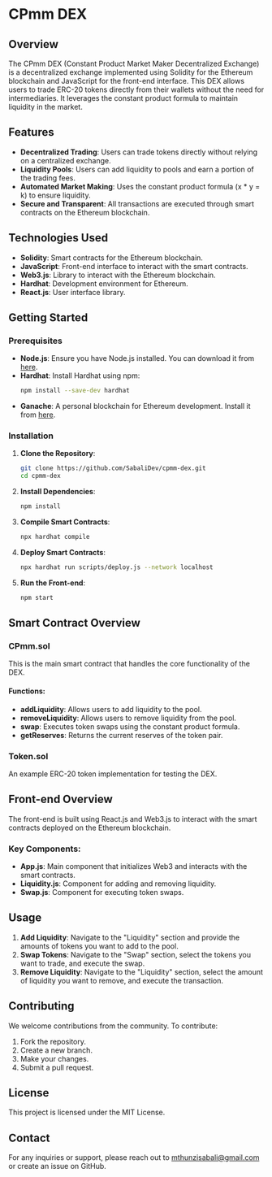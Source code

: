 # CPmm DEX

## Overview

The CPmm DEX (Constant Product Market Maker Decentralized Exchange) is a decentralized exchange implemented using Solidity for the Ethereum blockchain and JavaScript for the front-end interface. This DEX allows users to trade ERC-20 tokens directly from their wallets without the need for intermediaries. It leverages the constant product formula to maintain liquidity in the market.

## Features

- **Decentralized Trading**: Users can trade tokens directly without relying on a centralized exchange.
- **Liquidity Pools**: Users can add liquidity to pools and earn a portion of the trading fees.
- **Automated Market Making**: Uses the constant product formula (x * y = k) to ensure liquidity.
- **Secure and Transparent**: All transactions are executed through smart contracts on the Ethereum blockchain.

## Technologies Used

- **Solidity**: Smart contracts for the Ethereum blockchain.
- **JavaScript**: Front-end interface to interact with the smart contracts.
- **Web3.js**: Library to interact with the Ethereum blockchain.
- **Hardhat**: Development environment for Ethereum.
- **React.js**: User interface library.

## Getting Started

### Prerequisites

- **Node.js**: Ensure you have Node.js installed. You can download it from [here](https://nodejs.org/).
- **Hardhat**: Install Hardhat using npm:
  ```sh
  npm install --save-dev hardhat
  ```
- **Ganache**: A personal blockchain for Ethereum development. Install it from [here](https://www.trufflesuite.com/ganache).

### Installation

1. **Clone the Repository**:
   ```sh
   git clone https://github.com/SabaliDev/cpmm-dex.git
   cd cpmm-dex
   ```

2. **Install Dependencies**:
   ```sh
   npm install
   ```

3. **Compile Smart Contracts**:
   ```sh
   npx hardhat compile
   ```

4. **Deploy Smart Contracts**:
   ```sh
   npx hardhat run scripts/deploy.js --network localhost
   ```

5. **Run the Front-end**:
   ```sh
   npm start
   ```

## Smart Contract Overview

### CPmm.sol

This is the main smart contract that handles the core functionality of the DEX.

#### Functions:

- **addLiquidity**: Allows users to add liquidity to the pool.
- **removeLiquidity**: Allows users to remove liquidity from the pool.
- **swap**: Executes token swaps using the constant product formula.
- **getReserves**: Returns the current reserves of the token pair.

### Token.sol

An example ERC-20 token implementation for testing the DEX.

## Front-end Overview

The front-end is built using React.js and Web3.js to interact with the smart contracts deployed on the Ethereum blockchain.

### Key Components:

- **App.js**: Main component that initializes Web3 and interacts with the smart contracts.
- **Liquidity.js**: Component for adding and removing liquidity.
- **Swap.js**: Component for executing token swaps.

## Usage

1. **Add Liquidity**: Navigate to the "Liquidity" section and provide the amounts of tokens you want to add to the pool.
2. **Swap Tokens**: Navigate to the "Swap" section, select the tokens you want to trade, and execute the swap.
3. **Remove Liquidity**: Navigate to the "Liquidity" section, select the amount of liquidity you want to remove, and execute the transaction.

## Contributing

We welcome contributions from the community. To contribute:

1. Fork the repository.
2. Create a new branch.
3. Make your changes.
4. Submit a pull request.

## License

This project is licensed under the MIT License.

## Contact

For any inquiries or support, please reach out to mthunzisabali@gmail.com or create an issue on GitHub.


